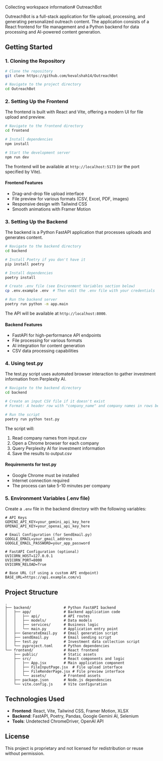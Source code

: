 Collecting workspace information# OutreachBot

OutreachBot is a full-stack application for file upload, processing, and generating personalized outreach content. The application consists of a React frontend for file management and a Python backend for data processing and AI-powered content generation.

## Getting Started

### 1. Cloning the Repository

```bash
# Clone the repository
git clone https://github.com/kevalshah14/OutreachBot

# Navigate to the project directory
cd OutreachBot
```

### 2. Setting Up the Frontend

The frontend is built with React and Vite, offering a modern UI for file upload and preview.

```bash
# Navigate to the frontend directory
cd frontend

# Install dependencies
npm install

# Start the development server
npm run dev
```

The frontend will be available at `http://localhost:5173` (or the port specified by Vite).

#### Frontend Features

- Drag-and-drop file upload interface
- File preview for various formats (CSV, Excel, PDF, images)
- Responsive design with Tailwind CSS
- Smooth animations with Framer Motion

### 3. Setting Up the Backend

The backend is a Python FastAPI application that processes uploads and generates content.

```bash
# Navigate to the backend directory
cd backend

# Install Poetry if you don't have it
pip install poetry

# Install dependencies
poetry install

# Create .env file (see Environment Variables section below)
cp .env.example .env  # Then edit the .env file with your credentials

# Run the backend server
poetry run python -m app.main
```

The API will be available at `http://localhost:8000`.

#### Backend Features

- FastAPI for high-performance API endpoints
- File processing for various formats
- AI integration for content generation
- CSV data processing capabilities

### 4. Using test.py

The test.py script uses automated browser interaction to gather investment information from Perplexity AI.

```bash
# Navigate to the backend directory
cd backend

# Create an input CSV file if it doesn't exist
# Format: A header row with "company_name" and company names in rows below

# Run the script
poetry run python test.py
```

The script will:
1. Read company names from input.csv
2. Open a Chrome browser for each company
3. Query Perplexity AI for investment information
4. Save the results to output.csv

#### Requirements for test.py

- Google Chrome must be installed
- Internet connection required
- The process can take 5-10 minutes per company

### 5. Environment Variables (.env file)

Create a `.env` file in the backend directory with the following variables:

```
# API Keys
GEMINI_API_KEY=your_gemini_api_key_here
OPENAI_API_KEY=your_openai_api_key_here

# Email Configuration (for SendEmail.py)
GOOGLE_EMAIL=your_gmail_address
GOOGLE_EMAIL_PASSWORD=your_app_password

# FastAPI Configuration (optional)
UVICORN_HOST=127.0.0.1
UVICORN_PORT=8000
UVICORN_RELOAD=True

# Base URL (if using a custom API endpoint)
BASE_URL=https://api.example.com/v1
```

## Project Structure

```
.
├── backend/               # Python FastAPI backend
│   ├── app/               # Backend application code
│   │   ├── api/           # API routes
│   │   ├── models/        # Data models
│   │   ├── services/      # Business logic
│   │   └── main.py        # Application entry point
│   ├── GenerateEmail.py   # Email generation script
│   ├── sendEmail.py       # Email sending script
│   ├── test.py            # Investment data collection script
│   └── pyproject.toml     # Python dependencies
└── frontend/              # React frontend
    ├── public/            # Static assets
    ├── src/               # React components and logic
    │   ├── App.jsx        # Main application component
    │   ├── FileInputPage.jsx  # File upload interface
    │   ├── FileRenderPage.jsx # File preview interface
    │   └── assets/        # Frontend assets
    ├── package.json       # Node.js dependencies
    └── vite.config.js     # Vite configuration
```

## Technologies Used

- **Frontend**: React, Vite, Tailwind CSS, Framer Motion, XLSX
- **Backend**: FastAPI, Poetry, Pandas, Google Gemini AI, Selenium
- **Tools**: Undetected ChromeDriver, OpenAI API

## License

This project is proprietary and not licensed for redistribution or reuse without permission.